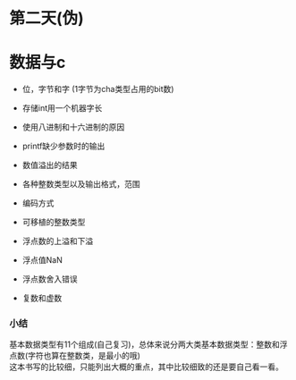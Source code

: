 第二天(伪)
=====
数据与c
========

* 位，字节和字  (1字节为cha类型占用的bit数)
* 存储int用一个机器字长
* 使用八进制和十六进制的原因
* printf缺少参数时的输出
* 数值溢出的结果
* 各种整数类型以及输出格式，范围<br>


* 编码方式
* 可移植的整数类型<br>


* 浮点数的上溢和下溢
* 浮点值NaN
* 浮点数舍入错误
* 复数和虚数<br>

### 小结
基本数据类型有11个组成(自己复习)，总体来说分两大类基本数据类型：整数和浮点数(字符也算在整数类，是最小的哦)<br>
这本书写的比较细，只能列出大概的重点，其中比较细致的还是要自己看一看。